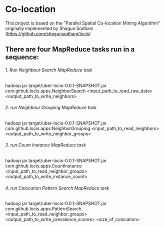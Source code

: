 # Co-location

This project is based on the "Parallel Spatial Co-location Mining Algorithm" originally implemented by Shagun Sodhani (https://github.com/shagunsodhani/locis)

## There are four MapReduce tasks run in a sequence: 

###### 1. Run Neighbour Search MapReduce task

hadoop jar target/uber-locis-0.0.1-SNAPSHOT.jar com.github.locis.apps.NeighborSearch <input_path_to_read_raw_data> <output_path_to_write_neighbors>

###### 2. run Neighbour Grouping MapReduce task

hadoop jar target/uber-locis-0.0.1-SNAPSHOT.jar com.github.locis.apps.NeighborGrouping <input_path_to_read_neighbors> <output_path_to_write_neighbor_groups>

###### 3. run Count Instance MapReduce task

hadoop jar target/uber-locis-0.0.1-SNAPSHOT.jar com.github.locis.apps.CountInstance <input_path_to_read_neighbor_groups> <output_path_to_write_instance_count>

###### 4. run Colocation Pattern Search MapReduce task

hadoop jar target/uber-locis-0.0.1-SNAPSHOT.jar com.github.locis.apps.PatternSearch <input_path_to_read_neighbor_groups> <output_path_to_write_prevalence_scores> <size_of_colocation>

